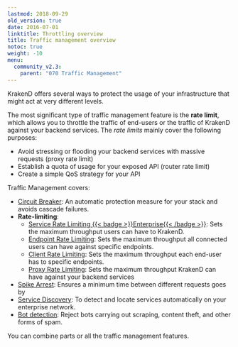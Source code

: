 ```yaml
---
lastmod: 2018-09-29
old_version: true
date: 2016-07-01
linktitle: Throttling overview
title: Traffic management overview
notoc: true
weight: -10
menu:
  community_v2.3:
    parent: "070 Traffic Management"
---
```

KrakenD offers several ways to protect the usage of your infrastructure that might act at very different levels.

The most significant type of traffic management feature is the **rate limit**, which allows you to throttle the traffic of end-users or the traffic of KrakenD against your backend services. The *rate limits* mainly cover the following purposes:

- Avoid stressing or flooding your backend services with massive requests (proxy rate limit)
- Establish a quota of usage for your exposed API (router rate limit)
- Create a simple QoS strategy for your API

Traffic Management covers:

- [Circuit Breaker](/docs/v2.3/backends/circuit-breaker/): An automatic protection measure for your stack and avoids cascade failures.
- **Rate-limiting**:
  - [Service Rate Limiting {{< badge >}}Enterprise{{< /badge >}}](/docs/enterprise/service-settings/service-rate-limit/): Sets the maximum throughput users can have to KrakenD.
  - [Endpoint Rate Limiting](/docs/v2.3/endpoints/rate-limit/): Sets the maximum throughput all connected users can have against specific endpoints.
  - [Client Rate Limiting](/docs/v2.3/endpoints/rate-limit/): Sets the maximum throughput each end-user has to specific endpoints.
  - [Proxy Rate Limiting](/docs/v2.3/backends/rate-limit/): Sets the maximum throughput KrakenD can have against your backend services
- [Spike Arrest](/docs/v2.3/throttling/spike-arrest/): Ensures a minimum time between different requests goes by
- [Service Discovery](/docs/v2.3/backends/service-discovery/): To detect and locate services automatically on your enterprise network.
- [Bot detection](/docs/v2.3/throttling/botdetector/): Reject bots carrying out scraping, content theft, and other forms of spam.

You can combine parts or all the traffic management features.